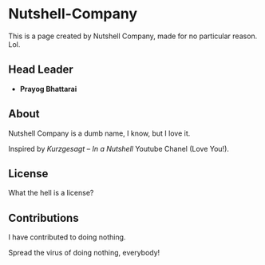 # Nutshell-Company

This is a page created by Nutshell Company, made for no particular reason. Lol.

## Head Leader
- **Prayog Bhattarai**

## About
Nutshell Company is a dumb name, I know, but I love it. 

Inspired by *Kurzgesagt – In a Nutshell* Youtube Chanel (Love You!).

## License
What the hell is a license?

## Contributions
I have contributed to doing nothing. 

Spread the virus of doing nothing, everybody!
